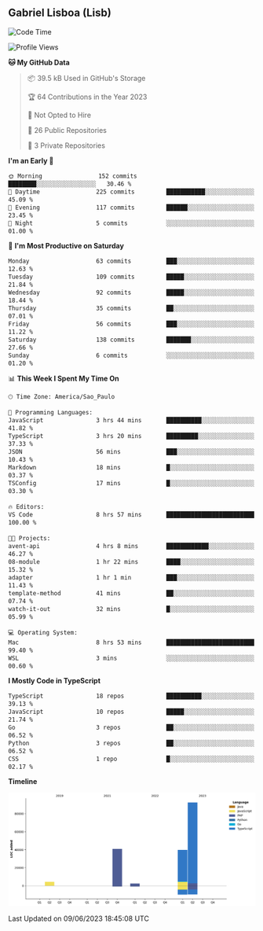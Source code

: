 ## Gabriel Lisboa (Lisb)

<!--START_SECTION:waka-->
![Code Time](http://img.shields.io/badge/Code%20Time-4%20hrs%2044%20mins-blue)

![Profile Views](http://img.shields.io/badge/Profile%20Views-3-blue)

**🐱 My GitHub Data** 

> 📦 39.5 kB Used in GitHub's Storage 
 > 
> 🏆 64 Contributions in the Year 2023
 > 
> 🚫 Not Opted to Hire
 > 
> 📜 26 Public Repositories 
 > 
> 🔑 3 Private Repositories 
 > 
**I'm an Early 🐤** 

```text
🌞 Morning                152 commits         ████████░░░░░░░░░░░░░░░░░   30.46 % 
🌆 Daytime                225 commits         ███████████░░░░░░░░░░░░░░   45.09 % 
🌃 Evening                117 commits         ██████░░░░░░░░░░░░░░░░░░░   23.45 % 
🌙 Night                  5 commits           ░░░░░░░░░░░░░░░░░░░░░░░░░   01.00 % 
```
📅 **I'm Most Productive on Saturday** 

```text
Monday                   63 commits          ███░░░░░░░░░░░░░░░░░░░░░░   12.63 % 
Tuesday                  109 commits         █████░░░░░░░░░░░░░░░░░░░░   21.84 % 
Wednesday                92 commits          █████░░░░░░░░░░░░░░░░░░░░   18.44 % 
Thursday                 35 commits          ██░░░░░░░░░░░░░░░░░░░░░░░   07.01 % 
Friday                   56 commits          ███░░░░░░░░░░░░░░░░░░░░░░   11.22 % 
Saturday                 138 commits         ███████░░░░░░░░░░░░░░░░░░   27.66 % 
Sunday                   6 commits           ░░░░░░░░░░░░░░░░░░░░░░░░░   01.20 % 
```


📊 **This Week I Spent My Time On** 

```text
🕑︎ Time Zone: America/Sao_Paulo

💬 Programming Languages: 
JavaScript               3 hrs 44 mins       ██████████░░░░░░░░░░░░░░░   41.82 % 
TypeScript               3 hrs 20 mins       █████████░░░░░░░░░░░░░░░░   37.33 % 
JSON                     56 mins             ███░░░░░░░░░░░░░░░░░░░░░░   10.43 % 
Markdown                 18 mins             █░░░░░░░░░░░░░░░░░░░░░░░░   03.37 % 
TSConfig                 17 mins             █░░░░░░░░░░░░░░░░░░░░░░░░   03.30 % 

🔥 Editors: 
VS Code                  8 hrs 57 mins       █████████████████████████   100.00 % 

🐱‍💻 Projects: 
avent-api                4 hrs 8 mins        ████████████░░░░░░░░░░░░░   46.27 % 
08-module                1 hr 22 mins        ████░░░░░░░░░░░░░░░░░░░░░   15.32 % 
adapter                  1 hr 1 min          ███░░░░░░░░░░░░░░░░░░░░░░   11.43 % 
template-method          41 mins             ██░░░░░░░░░░░░░░░░░░░░░░░   07.74 % 
watch-it-out             32 mins             █░░░░░░░░░░░░░░░░░░░░░░░░   05.99 % 

💻 Operating System: 
Mac                      8 hrs 53 mins       █████████████████████████   99.40 % 
WSL                      3 mins              ░░░░░░░░░░░░░░░░░░░░░░░░░   00.60 % 
```

**I Mostly Code in TypeScript** 

```text
TypeScript               18 repos            ██████████░░░░░░░░░░░░░░░   39.13 % 
JavaScript               10 repos            █████░░░░░░░░░░░░░░░░░░░░   21.74 % 
Go                       3 repos             ██░░░░░░░░░░░░░░░░░░░░░░░   06.52 % 
Python                   3 repos             ██░░░░░░░░░░░░░░░░░░░░░░░   06.52 % 
CSS                      1 repo              █░░░░░░░░░░░░░░░░░░░░░░░░   02.17 % 
```



**Timeline**

![Lines of Code chart](https://raw.githubusercontent.com/tenlisboa/tenlisboa/main/assets/bar_graph.png)


 Last Updated on 09/06/2023 18:45:08 UTC
<!--END_SECTION:waka-->

